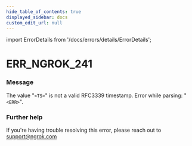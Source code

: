 ```yaml
---
hide_table_of_contents: true
displayed_sidebar: docs
custom_edit_url: null
---
```


import ErrorDetails from '/docs/errors/details/ErrorDetails';

# ERR_NGROK_241

### Message
The value "`<TS>`" is not a valid RFC3339 timestamp. Error while parsing: "`<ERR>`".

### Further help
If you're having trouble resolving this error, please reach out to [support@ngrok.com](mailto:support@ngrok.com?subject=Help%20with%20ERR_NGROK_241)

<ErrorDetails error='err_ngrok_241' />
